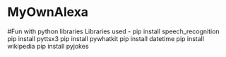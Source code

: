 # MyOwnAlexa
#Fun with python libraries 
Libraries used - 
pip install speech_recognition
pip install pyttsx3
pip install pywhatkit
pip install datetime
pip install wikipedia
pip install pyjokes
